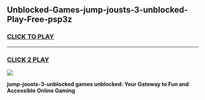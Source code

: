 
## Unblocked-Games-jump-jousts-3-unblocked-Play-Free-psp3z
<h3>
<a href="https://premium76.site?title=jump-jousts-3-unblocked&ref=20M">CLICK TO PLAY</a></h3>
<hr>

<h3>
<a href="https://premium76.site?title=jump-jousts-3-unblocked&ref=20M">CLICK 2 PLAY</a>
  
</h3>

<a href="https://premium76.site?title=jump-jousts-3-unblocked&ref=19M"><img src="https://clearcache.store/games.png"></a>


**jump-jousts-3-unblocked games unblocked: Your Gateway to Fun and Accessible Online Gaming**

